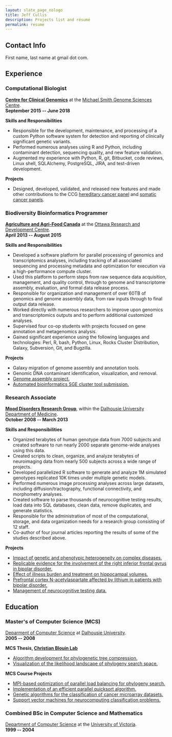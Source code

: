 ```yaml
---
layout: slate_page_nologo
title: Jeff Cullis
description: Projects list and résumé
permalink: resume
---
```


## Contact Info ##

First name, last name at gmail dot com.

## Experience ##

### Computational Biologist ###
**[Centre for Clinical Genomics](http://ccgenomics.ca)** at the
[Michael Smith Genome Sciences Centre](http://bcgsc.ca).<br>
**September 2015 -- June 2018**<br>

**Skills and Responsibilities**

* Responsible for the development, maintenance, and processing of a custom Python software system for detection and reporting of clinically significant genetic variants.
* Performed numerous analyses using R and Python, including contaminant detection, sequencing quality, and new feature validation.
* Augmented my experience with Python, R, git, Bitbucket, code reviews, Linux shell, SQLAlchemy, PostgreSQL, JIRA, and test-driven development.

**Projects**

* Designed, developed, validated, and released new features and made other contributions to the CCG [hereditary cancer panel](http://ccgenomics.ca/hcp-panel.html) and [somatic cancer panels](http://ccgenomics.ca/oncopanel-and-myeloid-panel.html).

### Biodiversity Bioinformatics Programmer ###
**[Agriculture and Agri-Food Canada](http://www.agr.gc.ca/eng)** at the [Ottawa Research and Development Centre](http://www.agr.gc.ca/eng/science-and-innovation/research-centres-and-collections/ontario/ottawa-research-and-development-centre/ottawa-research-and-development-centre/?id=1180546650582).<br>
**April 2013 -- August 2015**<br>

**Skills and Responsibilities**

* Developed a software platform for parallel processing of genomics and transcriptomics analyses, including tracking of all associated sequencing and processing metadata and optimization for execution via a high-performance compute cluster.
* Used this platform to perform steps from raw sequence data acquisition, management, and quality control, through to genome and transcriptome assembly, evaluation, and formal data release process.
* Responsible for organization and management of over 60TB of genomics and genome assembly data, from raw inputs through to final output data release.
* Worked directly with numerous researchers to improve upon genomics and transcriptomics outputs and to perform additional customized analyses.
* Supervised four co-op students with projects focused on gene annotation and metagenomics analysis.
* Gained significant experience using the following languages and technologies: Perl, R, bash, Python, Linux, Rocks Cluster Distribution, Galaxy, Subversion, Git, and Bugzilla.

**Projects**

* Galaxy migration of genome assembly and annotation tools.
* Genomic DNA contaminant identification, visualization, and removal.
* [Genome assembly project.](/work_projects/genome_assembly_project.html)
* [Automated bioinformatics SGE cluster tool submission.](/work_projects/qsub_omics.html)

### Research Associate ###
**[Mood Disorders Research Group](https://medicine.dal.ca/departments/department-sites/psychiatry/research/mood-disorders.html)**, within the [Dalhousie University Department of Medicine](http://medicine.dal.ca).<br>
**October 2008 -- March 2013**<br>

**Skills and Responsibilities**
* Organized terabytes of human genotype data from 7000 subjects and created software to run nearly 2000 separate genome-wide analyses using this data.
* Created scripts to clean, organize, and analyze terabytes of neuroimaging data from nearly 500 subjects across a wide range of projects. 
* Developed parallelized R software to generate and analyze 1M simulated genotypes replicated 10K times under multiple genetic models.
* Performed numerous image processing analyses across large datasets, including diffusion/tractography, functional connectivity, and morphometry analyses.
* Created software to parse thousands of neurocognitive testing results, load data into SQL databases, clean data, remove duplicates, and generate statistics.
* Responsible for the administration of most of the computational, storage, and data organization needs for a research group consisting of 12 staff.
* Co-author of four journal articles reporting the results of some of the studies described above.

**Projects**

* [Impact of genetic and phenotypic heterogeneity on complex diseases.](/work_projects/heterogeneity_gwas_project.html)
* [Replicable evidence for the involvement of the right inferior frontal gyrus in bipolar disorder.](/work_projects/rifg_project.html)
* [Effect of illness burden and treatment on hippocampal volumes.](/work_projects/hippocampus_project.md)
* [Prefrontal cortex N-acetylaspartate affected by lithium in patients with bipolar disorder.](/work_projects/prefrontal_project.html)
* [Management of neurocognitive testing data.](/work_projects/nct_data_project.html)

## Education ##

### Master's of Computer Science (MCS)
[Deparment of Computer Science](http://cs.dal.ca) at [Dalhousie University](http://www.dal.ca).<br>
**2005 -- 2008**<br>

**MCS Thesis, [Christian Blouin Lab](https://web.cs.dal.ca/~cblouin/labblouin/)**
* [Algorithm development for phylogenetic tree compression.](/work_projects/phylogeny_compression_project.html)
* [Visualization of the likelihood landscape of phylogeny search space.](/work_projects/phylogeny_visualization_project.html)

**MCS Course Projects**
* [MPI-based optimization of parallel load balancing for phylogeny search.](/work_projects/phylogeny_load_project.html)
* [Implementation of an efficient parallel quicksort algorithm.](/work_projects/parallel_quicksort_project.html)
* [Genetic algorithms for the classification of cancer microarray datasets.](/work_projects/ga_microarray_project.html)
* [Support vector machines for neurocomputing classification problems.](/work_projects/svm_neuro_project.html)

### Combined BSc in Computer Science and Mathematics
[Department of Computer Science](https://web.uvic.ca/calendar2018-09/undergrad/engineering/csc.html#1018880) at the [University of Victoria](https://www.uvic.ca/).<br>
**1999 -- 2004**<br>

